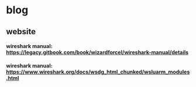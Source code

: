# blog
## website
#### wireshark manual: https://legacy.gitbook.com/book/wizardforcel/wireshark-manual/details
#### wireshark manual: https://www.wireshark.org/docs/wsdg_html_chunked/wsluarm_modules.html
